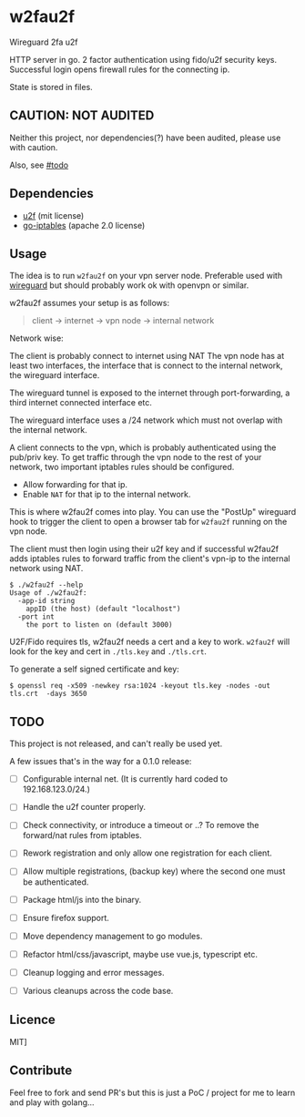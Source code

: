 # w2fau2f

Wireguard 2fa u2f

HTTP server in go.
2 factor authentication using fido/u2f security keys.
Successful login opens firewall rules for the connecting ip.

State is stored in files.

## CAUTION: NOT AUDITED

Neither this project, nor dependencies(?) have been audited, please use with caution.

Also, see [#todo](#todo)

## Dependencies

- [u2f](https://github.com/tstranex/u2f) (mit license)
- [go-iptables](github.com/coreos/go-iptables/iptables) (apache 2.0 license)

## Usage

The idea is to run `w2fau2f` on your vpn server node.
Preferable used with [wireguard](https://wireguard.com) but should probably work ok with openvpn or similar.

w2fau2f assumes your setup is as follows:

> client -> internet -> vpn node -> internal network

Network wise:

The client is probably connect to internet using NAT
The vpn node has at least two interfaces,
the interface that is connect to the internal network,
the wireguard interface.

The wireguard tunnel is exposed to the internet through port-forwarding, a third internet connected interface etc.

The wireguard interface uses a /24 network which must not overlap with the internal network.

A client connects to the vpn, which is probably authenticated using the pub/priv key.
To get traffic through the vpn node to the rest of your network, two important iptables rules should be configured.

- Allow forwarding for that ip.
- Enable `NAT` for that ip to the internal network.

This is where w2fau2f comes into play.
You can use the "PostUp" wireguard hook to trigger the client to open a browser tab for `w2fau2f` running on the vpn node.

The client must then login using their u2f key and if successful w2fau2f adds iptables rules to forward traffic from the client's vpn-ip to the internal network using NAT.


```
$ ./w2fau2f --help
Usage of ./w2fau2f:
  -app-id string
    appID (the host) (default "localhost")
  -port int
    the port to listen on (default 3000)
```

U2F/Fido requires tls, w2fau2f needs a cert and a key to work.
`w2fau2f` will look for the key and cert in `./tls.key` and `./tls.crt`.

To generate a self signed certificate and key:

```
$ openssl req -x509 -newkey rsa:1024 -keyout tls.key -nodes -out tls.crt  -days 3650
```

## TODO

This project is not released, and can't really be used yet.

A few issues that's in the way for a 0.1.0 release:

- [ ] Configurable internal net. (It is currently hard coded to 192.168.123.0/24.)
- [ ] Handle the u2f counter properly.
- [ ] Check connectivity, or introduce a timeout or ..? To remove the forward/nat rules from iptables.
- [ ] Rework registration and only allow one registration for each client.
- [ ] Allow multiple registrations, (backup key) where the second one must be authenticated.
- [ ] Package html/js into the binary.
- [ ] Ensure firefox support.
- [ ] Move dependency management to go modules.
- [ ] Refactor html/css/javascript, maybe use vue.js, typescript etc.
- [ ] Cleanup logging and error messages.
- [ ] Various cleanups across the code base.


## Licence

MIT]

## Contribute

Feel free to fork and send PR's but this is just a PoC / project for me to learn and play with golang...

